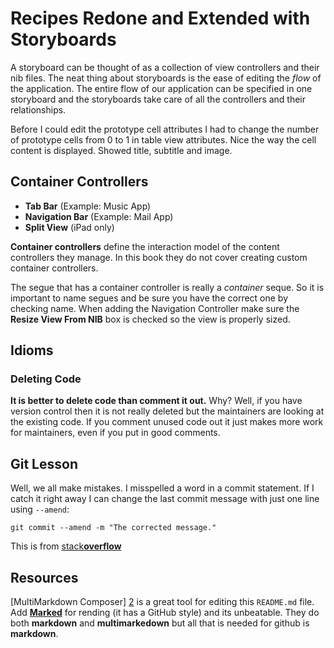 # Recipes Redone and Extended with Storyboards #

A storyboard can be thought of as a collection of view controllers and their nib files. The neat thing about storyboards is the ease of editing the _flow_ of the application. The entire flow of our application can be specified in one storyboard and the storyboards take care of all the controllers and their relationships.

Before I could edit the prototype cell attributes I had to change the number of prototype cells from 0 to 1 in table view attributes.  Nice the way the cell content is displayed.  Showed title, subtitle and image.

## Container Controllers ##

+ **Tab Bar** (Example: Music App)
+ **Navigation Bar** (Example: Mail App)
+ **Split View** (iPad only)

**Container controllers** define the interaction model of the content controllers they manage.  In this book they do not cover creating custom container controllers.  

The segue that has a container controller is really a *container* seque.  So it is important to name segues and be sure you have the correct one by checking name.  When adding the Navigation Controller make sure the **Resize View From NIB** box is checked so the view is properly sized.

## Idioms ##

### Deleting Code ###

**It is better to delete code than comment it out.** Why?  Well, if you have version control then it is not really deleted but the maintainers are looking at the existing code. If you comment unused code out it just makes more work for maintainers, even if you put in good comments. 

## Git Lesson ##

Well, we all make mistakes.  I misspelled a word in a commit statement.  If I catch it right away I can change the last commit message with just one line using `--amend`:

	git commit --amend -m "The corrected message."

This is from [stack**overflow**][1]



## Resources ##

[MultiMarkdown Composer] [2] is a great tool for editing this `README.md` file.  Add [**Marked**][3] for rending (it has a GitHub style) and its unbeatable.  They do both **markdown** and **multimarkedown** but all that is needed for github is **markdown**. 

[1]: http://stackoverflow.com/questions/179123/how-do-i-edit-an-incorrect-commit-message-in-git
[2]: http://multimarkdown.com/
[3]: http://markedapp.com/